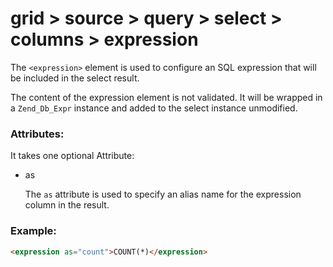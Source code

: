 # grid > source > query > select > columns > expression

The `<expression>` element is used to configure an SQL expression that will be included in the select result.

The content of the expression element is not validated. It will be wrapped in a `Zend_Db_Expr` instance and added to the select instance unmodified.

### Attributes:

It takes one optional Attribute:

* as

  The `as` attribute is used to specify an alias name for the expression column in the result.

### Example:

```html
<expression as="count">COUNT(*)</expression>
```

